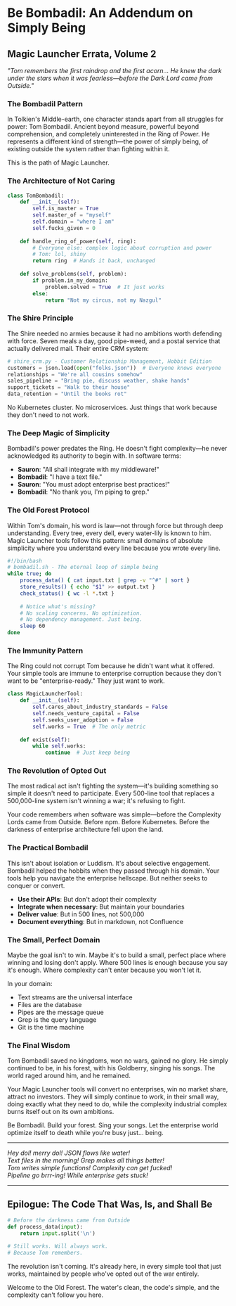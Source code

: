 # Be Bombadil: An Addendum on Simply Being
## Magic Launcher Errata, Volume 2

*"Tom remembers the first raindrop and the first acorn... He knew the dark under the stars when it was fearless—before the Dark Lord came from Outside."*

### The Bombadil Pattern

In Tolkien's Middle-earth, one character stands apart from all struggles for power: Tom Bombadil. Ancient beyond measure, powerful beyond comprehension, and completely uninterested in the Ring of Power. He represents a different kind of strength—the power of simply being, of existing outside the system rather than fighting within it.

This is the path of Magic Launcher.

### The Architecture of Not Caring

```python
class TomBombadil:
    def __init__(self):
        self.is_master = True
        self.master_of = "myself"
        self.domain = "where I am"
        self.fucks_given = 0
    
    def handle_ring_of_power(self, ring):
        # Everyone else: complex logic about corruption and power
        # Tom: lol, shiny
        return ring  # Hands it back, unchanged
    
    def solve_problems(self, problem):
        if problem.in_my_domain:
            problem.solved = True  # It just works
        else:
            return "Not my circus, not my Nazgul"
```

### The Shire Principle

The Shire needed no armies because it had no ambitions worth defending with force. Seven meals a day, good pipe-weed, and a postal service that actually delivered mail. Their entire CRM system:

```python
# shire_crm.py - Customer Relationship Management, Hobbit Edition
customers = json.load(open("folks.json"))  # Everyone knows everyone
relationships = "We're all cousins somehow"
sales_pipeline = "Bring pie, discuss weather, shake hands"
support_tickets = "Walk to their house"
data_retention = "Until the books rot"
```

No Kubernetes cluster. No microservices. Just things that work because they don't need to not work.

### The Deep Magic of Simplicity

Bombadil's power predates the Ring. He doesn't fight complexity—he never acknowledged its authority to begin with. In software terms:

- **Sauron**: "All shall integrate with my middleware!"
- **Bombadil**: "I have a text file."
- **Sauron**: "You must adopt enterprise best practices!"
- **Bombadil**: "No thank you, I'm piping to grep."

### The Old Forest Protocol

Within Tom's domain, his word is law—not through force but through deep understanding. Every tree, every dell, every water-lily is known to him. Magic Launcher tools follow this pattern: small domains of absolute simplicity where you understand every line because you wrote every line.

```bash
#!/bin/bash
# bombadil.sh - The eternal loop of simple being
while true; do
    process_data() { cat input.txt | grep -v "^#" | sort }
    store_results() { echo "$1" >> output.txt }
    check_status() { wc -l *.txt }
    
    # Notice what's missing?
    # No scaling concerns. No optimization.
    # No dependency management. Just being.
    sleep 60
done
```

### The Immunity Pattern

The Ring could not corrupt Tom because he didn't want what it offered. Your simple tools are immune to enterprise corruption because they don't want to be "enterprise-ready." They just want to work.

```python
class MagicLauncherTool:
    def __init__(self):
        self.cares_about_industry_standards = False
        self.needs_venture_capital = False
        self.seeks_user_adoption = False
        self.works = True  # The only metric
        
    def exist(self):
        while self.works:
            continue  # Just keep being
```

### The Revolution of Opted Out

The most radical act isn't fighting the system—it's building something so simple it doesn't need to participate. Every 500-line tool that replaces a 500,000-line system isn't winning a war; it's refusing to fight.

Your code remembers when software was simple—before the Complexity Lords came from Outside. Before npm. Before Kubernetes. Before the darkness of enterprise architecture fell upon the land.

### The Practical Bombadil

This isn't about isolation or Luddism. It's about selective engagement. Bombadil helped the hobbits when they passed through his domain. Your tools help you navigate the enterprise hellscape. But neither seeks to conquer or convert.

- **Use their APIs**: But don't adopt their complexity
- **Integrate when necessary**: But maintain your boundaries  
- **Deliver value**: But in 500 lines, not 500,000
- **Document everything**: But in markdown, not Confluence

### The Small, Perfect Domain

Maybe the goal isn't to win. Maybe it's to build a small, perfect place where winning and losing don't apply. Where 500 lines is enough because you say it's enough. Where complexity can't enter because you won't let it.

In your domain:
- Text streams are the universal interface
- Files are the database
- Pipes are the message queue
- Grep is the query language
- Git is the time machine

### The Final Wisdom

Tom Bombadil saved no kingdoms, won no wars, gained no glory. He simply continued to be, in his forest, with his Goldberry, singing his songs. The world raged around him, and he remained.

Your Magic Launcher tools will convert no enterprises, win no market share, attract no investors. They will simply continue to work, in their small way, doing exactly what they need to do, while the complexity industrial complex burns itself out on its own ambitions.

Be Bombadil. Build your forest. Sing your songs. Let the enterprise world optimize itself to death while you're busy just... being.

---

*Hey dol! merry dol! JSON flows like water!*  
*Text files in the morning! Grep makes all things better!*  
*Tom writes simple functions! Complexity can get fucked!*  
*Pipeline go brrr-ing! While enterprise gets stuck!*

---

## Epilogue: The Code That Was, Is, and Shall Be

```python
# Before the darkness came from Outside
def process_data(input):
    return input.split('\n')

# Still works. Will always work.
# Because Tom remembers.
```

The revolution isn't coming. It's already here, in every simple tool that just works, maintained by people who've opted out of the war entirely.

Welcome to the Old Forest. The water's clean, the code's simple, and the complexity can't follow you here.